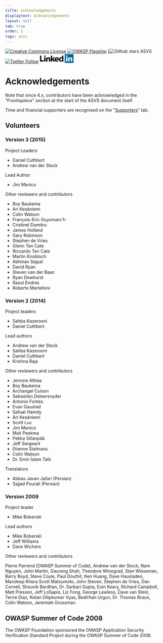 ```yaml
---
title: acknowledgements
displaytext: Acknowledgements
layout: null
tab: true
order: 5
tags: asvs
---
```

[![Creative Commons License](https://licensebuttons.net/l/by-sa/4.0/88x31.png)](https://creativecommons.org/licenses/by-sa/4.0/ "CC BY-SA 4.0")
[![OWASP Flagship](https://img.shields.io/badge/owasp-flagship%20project-48A646.svg)](https://www.owasp.org/index.php/Category:OWASP_Project#tab=Project_Inventory)
[![Github stars ASVS](https://img.shields.io/github/stars/OWASP/asvs?label=Stars%20ASVS&style=social)
[![Twitter Follow](https://img.shields.io/twitter/follow/OWASP_ASVS.svg?style=social&label=Follow)](https://twitter.com/OWASP_ASVS)
[<img src="./assets/images/LinkedIn_Logo.svg" height=30>](https://www.linkedin.com/company/owasp-asvs/)

# Acknowledgements

Note that since 4.x, contributors have been acknowledged in the "Frontispiece" section at the start of the ASVS document itself.

Time and financial supporters are recognised on the "[Supporters](https://owasp.org/www-project-application-security-verification-standard/#div-supporters)" tab.

## Volunteers

### Version 3 (2015)

Project Leaders

* Daniel Cuthbert
* Andrew van der Stock

Lead Author
* Jim Manico

Other reviewers and contributors
* Boy Baukema 
* Ari Kesäniemi
* Colin Watson 
* François-Eric Guyomarc’h
* Cristinel Dumitru 
* James Holland
* Gary Robinson
* Stephen de Vries
* Glenn Ten Cate
* Riccardo Ten Cate
* Martin Knobloch
* Abhinav Sejpal
* David Ryan
* Steven van der Baan
* Ryan Dewhurst
* Raoul Endres
* Roberto Martelloni

### Version 2 (2014)

Project leaders
* Sahba Kazerooni
* Daniel Cuthbert

Lead authors
* Andrew van der Stock
* Sahba Kazerooni
* Daniel Cuthbert
* Krishna Raja

Other reviewers and contributors
* Jerome Athias
* Boy Baukema
* Archangel Cuison
* Sebastien.Deleersnyder
* Antonio Fontes
* Evan Gaustad
* Safuat Hamdy
* Ari Kesäniemi
* Scott Luc
* Jim Manico
* Mait Peekma
* Pekka Sillanpää
* Jeff Sergeant
* Etienne Stalmans
* Colin Watson
* Dr. Emin İslam Tatlı

Translators
* Abbas Javan Jafari (Persian)
* Sajjad Pourali (Persian)


### Version 2009

Project leader
* Mike Boberski

Lead authors
* Mike Boberski
* Jeff Williams
* Dave Wichers

Other reviewers and contributors

Pierre Parrend (OWASP Summer of Code), Andrew van der Stock, Nam Nguyen, John Martin, Gaurang Shah, Theodore Winograd, Stan Wisseman, Barry Boyd, Steve Coyle, Paul Douthit, Ken Huang, Dave Hausladen, Mandeep Khera Scott Matsumoto, John Steven, Stephen de Vries, Dan Cornell, Shouvik Bardhan, Dr. Sarbari Gupta, Eoin Keary, Richard Campbell, Matt Presson, Jeff LoSapio, Liz Fong, George Lawless, Dave van Stein, Terrie Diaz, Ketan Dilipkumar Vyas, Bedirhan Urgun, Dr. Thomas Braun, Colin Watson, Jeremiah Grossman.

## OWASP Summer of Code 2008

The OWASP Foundation sponsored the OWASP Application Security Verification Standard Project during the OWASP Summer of Code 2008.
